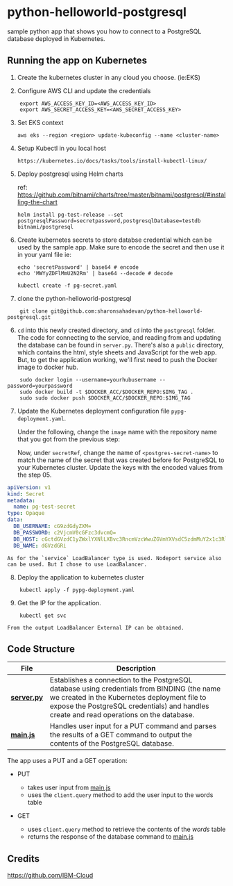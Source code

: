 # python-helloworld-postgresql

sample python app that shows you how to connect to a PostgreSQL database deployed in Kubernetes. 

## Running the app on Kubernetes

1. Create the kubernetes cluster in any cloud you choose. (ie:EKS)
   
2. Configure AWS CLI and update the credentials
```
    export AWS_ACCESS_KEY_ID=<AWS_ACCESS_KEY_ID>
    export AWS_SECRET_ACCESS_KEY=<AWS_SECRET_ACCESS_KEY>
```

3. Set EKS context
   ```
   aws eks --region <region> update-kubeconfig --name <cluster-name>
   ```
4. Setup Kubectl in you local host

    ```
    https://kubernetes.io/docs/tasks/tools/install-kubectl-linux/
    ```


5. Deploy postgresql using Helm charts
   
    ref: https://github.com/bitnami/charts/tree/master/bitnami/postgresql/#installing-the-chart
    ```
    helm install pg-test-release --set postgresqlPassword=secretpassword,postgresqlDatabase=testdb bitnami/postgresql
    ```

6. Create kubernetes secrets to store databse credential which can be used by the sample app.
   Make sure to encode the secret and then use it in your yaml file
   ie:
    ```
    echo 'secretPassword' | base64 # encode
    echo 'MWYyZDFlMmU2N2Rm' | base64 --decode # decode
    ```
   ```
   kubectl create -f pg-secret.yaml
   ```

7. clone the python-helloworld-postgresql
   
```
    git clone git@github.com:sharonsahadevan/python-helloworld-postgresql.git
```

6. `cd` into this newly created directory, and `cd` into the `postgresql` folder. The code for connecting to the service, and reading from and updating the database can be found in `server.py`. There's also a `public` directory, which contains the html, style sheets and JavaScript for the web app. But, to get the application working, we'll first need to push the Docker image to docker hub.

```
    sudo docker login --username=yourhubusername --password=yourpassword
    sudo docker build -t $DOCKER_ACC/$DOCKER_REPO:$IMG_TAG .
    sudo sudo docker push $DOCKER_ACC/$DOCKER_REPO:$IMG_TAG
```

7. Update the Kubernetes deployment configuration file `pypg-deployment.yaml`.

    Under the following, change the `image` name with the repository name that you got from the previous step:

    Now, under `secretRef`, change the name of `<postgres-secret-name>` to match the name of the secret that was created before for PostgreSQL to your Kubernetes cluster. Update the keys with the encoded values from the step 05.

```yaml
apiVersion: v1
kind: Secret
metadata:
  name: pg-test-secret
type: Opaque
data:
  DB_USERNAME: cG9zdGdyZXM=
  DB_PASSWORD: c2VjcmV0cGFzc3dvcmQ=
  DB_HOST: cGctdGVzdC1yZWxlYXNlLXBvc3RncmVzcWwuZGVmYXVsdC5zdmMuY2x1c3Rlci5sb2NhbA==
  DB_NAME: dGVzdGRi 
```

    As for the `service` LoadBalancer type is used. Nodeport service also can be used. But I chose to use LoadBalancer.

8. Deploy the application to kubernetes cluster

```
    kubectl apply -f pypg-deployment.yaml
```

9. Get the IP for the application.

```
    kubectl get svc
```

    From the output LoadBalancer External IP can be obtained.

## Code Structure

| File | Description |
| ---- | ----------- |
|[**server.py**](server.py)|Establishes a connection to the PostgreSQL database using credentials from BINDING (the name we created in the Kubernetes deployment file to expose the PostgreSQL credentials) and handles create and read operations on the database. |
|[**main.js**](public/javascripts/main.js)|Handles user input for a PUT command and parses the results of a GET command to output the contents of the PostgreSQL database.|

The app uses a PUT and a GET operation:

- PUT
  - takes user input from [main.js](public/javascript/main.js)
  - uses the `client.query` method to add the user input to the words table

- GET
  - uses `client.query` method to retrieve the contents of the _words_ table
  - returns the response of the database command to [main.js](public/javascript/main.js)


## Credits

https://github.com/IBM-Cloud
